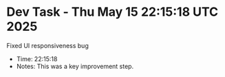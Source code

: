 # Dev Task - Thu May 15 22:15:18 UTC 2025
Fixed UI responsiveness bug
- Time: 22:15:18
- Notes: This was a key improvement step.
